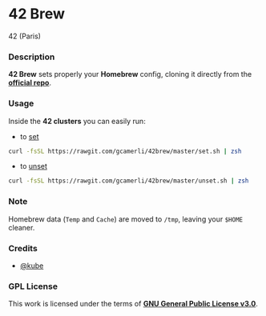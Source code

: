# **42 Brew**

42 (Paris)

### **Description**

**42 Brew** sets properly your **Homebrew** config, cloning it directly from the **[official repo](https://github.com/Homebrew/brew)**.

### **Usage**

Inside the **42 clusters** you can easily run:

+ to [set](set.sh)

```sh
curl -fsSL https://rawgit.com/gcamerli/42brew/master/set.sh | zsh
```

+ to [unset](unset.sh)

```sh
curl -fsSL https://rawgit.com/gcamerli/42brew/master/unset.sh | zsh
```

### **Note**

Homebrew data (`Temp` and `Cache`) are moved to `/tmp`, leaving your `$HOME` cleaner.

### **Credits**

+ [@kube](https://github.com/kube)

### **GPL License**

This work is licensed under the terms of **[GNU General Public License v3.0](https://www.gnu.org/licenses/gpl.html)**.
